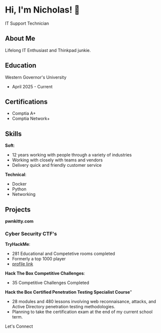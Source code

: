 
# Hi, I'm Nicholas! 🐾
IT Support Technician

## About Me
Lifelong IT Enthusiast and Thinkpad junkie.

## Education
Western Governor's University
- April 2025 - Current

## Certifications
- Comptia A+
- Comptia Network+




## Skills
__Soft__:
- 12 years working with people through a variety of industries
- Working with closely with teams and vendors
- Delivery quick and friendly customer service

__Technical__:
- Docker
- Python
- Networking
  
## Projects
__pwnkitty.com__


### Cyber Security CTF's

__TryHackMe__: 
- 281 Educational and Competetive rooms completed
- Formerly a top 1000 player
- [profile link](https://tryhackme.com/t/maiamor)

__Hack The Box Competitive Challenges__:
- 35 Competitive Challenges Completed

__Hack the Box Certified Penetration Testing Specialist Course__"
- 28 modules and 480 lessons involving web reconnaisance, attacks, and Active Directory penetration testing methodologies.
- Planning to take the certification exam at the end of my current school term.

Let's Connect
